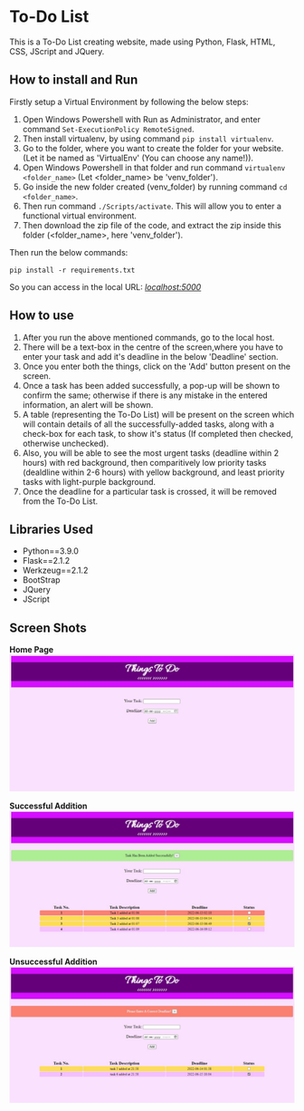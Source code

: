 # To-Do List
This is a To-Do List creating website, made using Python, Flask, HTML, CSS, JScript and JQuery.


## How to install and Run
Firstly setup a Virtual Environment by following the below steps:
1. Open Windows Powershell with Run as Administrator, and enter command ``` Set-ExecutionPolicy RemoteSigned ```.
2. Then install virtualenv, by using command ``` pip install virtualenv ```.
3. Go to the folder, where you want to create the folder for your website. (Let it be named as 'VirtualEnv' (You can choose any name!)).
4. Open Windows Powershell in that folder and run command ``` virtualenv <folder_name> ``` (Let <folder_name> be 'venv_folder').
5. Go inside the new folder created (venv_folder) by running command ``` cd <folder_name> ```.
6. Then run command ``` ./Scripts/activate ```. This will allow you to enter a functional virtual environment.
7. Then download the zip file of the code, and extract the zip inside this folder (<folder_name>, here 'venv_folder').


Then run the below commands:

```
pip install -r requirements.txt

```

So you can access in the local URL: _[localhost:5000](localhost:5000/)_


## How to use
1. After you run the above mentioned commands, go to the local host.
2. There will be a text-box in the centre of the screen,where you have to enter your task and add it's deadline in the below 'Deadline' section.
3. Once you enter both the things, click on the 'Add' button present on the screen. 
4. Once a task has been added successfully, a pop-up will be shown to confirm the same; otherwise if there is any mistake in the entered information, an alert will be shown.
5. A table (representing the To-Do List) will be present on the screen which will contain details of all the successfully-added tasks, along with a check-box for each task, to show it's status (If completed then checked, otherwise unchecked).
6. Also, you will be able to see the most urgent tasks (deadline within 2 hours) with red background, then comparitively low priority tasks (dealdline within 2-6 hours) with yellow background, and least priority tasks with light-purple background.
7. Once the deadline for a particular task is crossed, it will be removed from the To-Do List.


## Libraries Used

* Python==3.9.0
* Flask==2.1.2
* Werkzeug==2.1.2
* BootStrap
* JQuery
* JScript


## Screen Shots

__Home Page__
![Home Page](project_assets/home_page.jpg)

__Successful Addition__
![Successful Addition](project_assets/Successful_Addition.jpg)

__Unsuccessful Addition__
![Unsuccessful Addition](project_assets/Unsuccessful_Addition.jpg)
